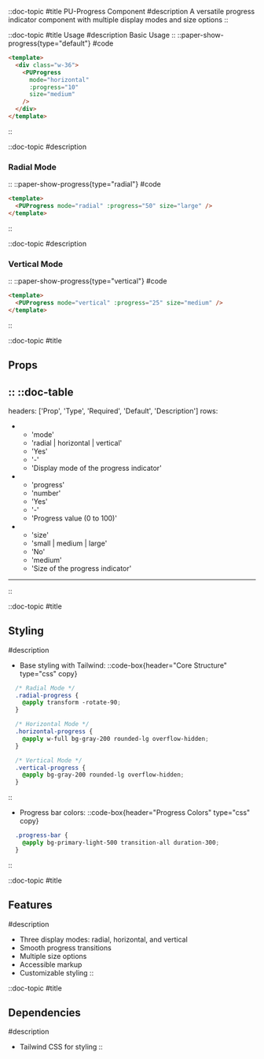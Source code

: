 ::doc-topic
#title
PU-Progress Component
#description
A versatile progress indicator component with multiple display modes and size options
::

::doc-topic
#title
Usage
#description
Basic Usage
::
::paper-show-progress{type="default"}
#code
```html
<template>
  <div class="w-36">
    <PUProgress
      mode="horizontal"
      :progress="10"
      size="medium"
    />
  </div>
</template>
```
::

::doc-topic
#description
### Radial Mode
::
::paper-show-progress{type="radial"}
#code
```html
<template>
  <PUProgress mode="radial" :progress="50" size="large" />
</template>
```
::

::doc-topic
#description
### Vertical Mode
::
::paper-show-progress{type="vertical"}
#code
```html
<template>
  <PUProgress mode="vertical" :progress="25" size="medium" />
</template>
```
::

::doc-topic
#title
## Props
::
::doc-table
---
headers: ['Prop', 'Type', 'Required', 'Default', 'Description']
rows:
  - - 'mode'
    - 'radial | horizontal | vertical'
    - 'Yes'
    - '-'
    - 'Display mode of the progress indicator'
  - - 'progress'
    - 'number'
    - 'Yes'
    - '-'
    - 'Progress value (0 to 100)'
  - - 'size'
    - 'small | medium | large'
    - 'No'
    - 'medium'
    - 'Size of the progress indicator'
---
::

::doc-topic
#title
## Styling
#description
- Base styling with Tailwind:
::code-box{header="Core Structure" type="css" copy}
```css
  /* Radial Mode */
  .radial-progress {
    @apply transform -rotate-90;
  }

  /* Horizontal Mode */
  .horizontal-progress {
    @apply w-full bg-gray-200 rounded-lg overflow-hidden;
  }

  /* Vertical Mode */
  .vertical-progress {
    @apply bg-gray-200 rounded-lg overflow-hidden;
  }
```
::
- Progress bar colors:
::code-box{header="Progress Colors" type="css" copy}
```css
  .progress-bar {
    @apply bg-primary-light-500 transition-all duration-300;
  }
```
::

::doc-topic
#title
## Features
#description
- Three display modes: radial, horizontal, and vertical
- Smooth progress transitions
- Multiple size options
- Accessible markup
- Customizable styling
::

::doc-topic
#title
## Dependencies
#description
- Tailwind CSS for styling
::
